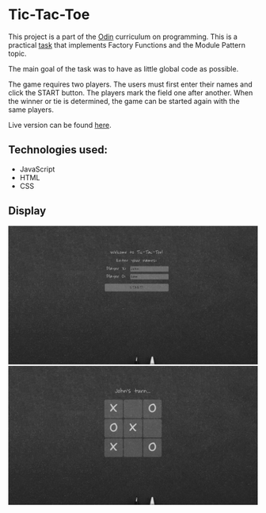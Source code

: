 # Tic-Tac-Toe

This project is a part of the [Odin](https://www.theodinproject.com) curriculum on programming. This is a practical [task](https://www.theodinproject.com/lessons/node-path-javascript-tic-tac-toe) that implements Factory Functions and the Module Pattern topic.

The main goal of the task was to have as little global code as possible.

The game requires two players. The users must first enter their names and click the START button. The players mark the field one after another. When the winner or tie is determined, the game can be started again with the same players.

Live version can be found [here](https://mountainflockstictactoe.netlify.app).

## Technologies used: 

* JavaScript
* HTML
* CSS

## Display
 ![screenshot](./screenshotGreeting.png)
 ![screenshot](./screenshotGame.png)

